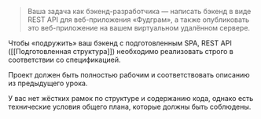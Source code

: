 > Ваша задача как бэкенд-разработчика — написать бэкенд в виде REST API для веб-приложения «Фудграм», а также опубликовать это веб-приложение на вашем виртуальном удалённом сервере.

Чтобы «подружить» ваш бэкенд с подготовленным SPA, REST API ([[Подготовленная структура]]) необходимо реализовать строго в соответствии со спецификацией.

Проект должен быть полностью рабочим и соответствовать описанию из предыдущего урока. 

У вас нет жёстких рамок по структуре и содержанию кода, однако есть технические условия общего плана, которые должны быть соблюдены.